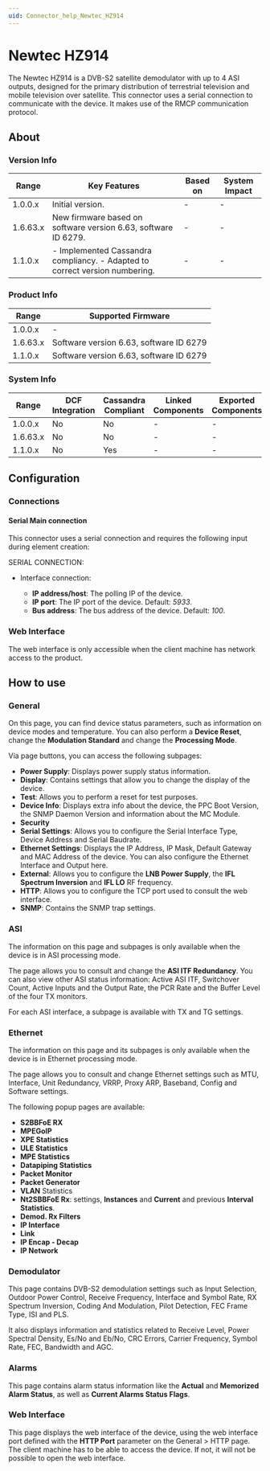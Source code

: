 ```yaml
---
uid: Connector_help_Newtec_HZ914
---
```


# Newtec HZ914

The Newtec HZ914 is a DVB-S2 satellite demodulator with up to 4 ASI outputs, designed for the primary distribution of terrestrial television and mobile television over satellite. This connector uses a serial connection to communicate with the device. It makes use of the RMCP communication protocol.

## About

### Version Info

| **Range** | **Key Features**                                                             | **Based on** | **System Impact** |
|-----------|------------------------------------------------------------------------------|--------------|-------------------|
| 1.0.0.x   | Initial version.                                                             | -            | -                 |
| 1.6.63.x  | New firmware based on software version 6.63, software ID 6279.               | -            | -                 |
| 1.1.0.x   | \- Implemented Cassandra compliancy. - Adapted to correct version numbering. | -            | -                 |

### Product Info

| Range     | Supported Firmware                      |
|-----------|-----------------------------------------|
| 1.0.0.x   | -                                       |
| 1.6.63.x  | Software version 6.63, software ID 6279 |
| 1.1.0.x   | Software version 6.63, software ID 6279 |

### System Info

| Range     | DCF Integration     | Cassandra Compliant     | Linked Components     | Exported Components     |
|-----------|---------------------|-------------------------|-----------------------|-------------------------|
| 1.0.0.x   | No                  | No                      | -                     | -                       |
| 1.6.63.x  | No                  | No                      | -                     | -                       |
| 1.1.0.x   | No                  | Yes                     | -                     | -                       |

## Configuration

### Connections

#### Serial Main connection

This connector uses a serial connection and requires the following input during element creation:

SERIAL CONNECTION:

- Interface connection:

  - **IP address/host**: The polling IP of the device.
  - **IP port**: The IP port of the device. Default: *5933*.
  - **Bus address**: The bus address of the device. Default: *100*.

### Web Interface

The web interface is only accessible when the client machine has network access to the product.

## How to use

### General

On this page, you can find device status parameters, such as information on device modes and temperature. You can also perform a **Device Reset**, change the **Modulation Standard** and change the **Processing Mode**.

Via page buttons, you can access the following subpages:

- **Power Supply**: Displays power supply status information.
- **Display**: Contains settings that allow you to change the display of the device.
- **Test**: Allows you to perform a reset for test purposes.
- **Device Info**: Displays extra info about the device, the PPC Boot Version, the SNMP Daemon Version and information about the MC Module.
- **Security**
- **Serial Settings**: Allows you to configure the Serial Interface Type, Device Address and Serial Baudrate.
- **Ethernet Settings**: Displays the IP Address, IP Mask, Default Gateway and MAC Address of the device. You can also configure the Ethernet Interface and Output here.
- **External**: Allows you to configure the **LNB Power Supply**, the **IFL Spectrum Inversion** and **IFL LO** RF frequency.
- **HTTP**: Allows you to configure the TCP port used to consult the web interface.
- **SNMP**: Contains the SNMP trap settings.

### ASI

The information on this page and subpages is only available when the device is in ASI processing mode.

The page allows you to consult and change the **ASI ITF Redundancy**. You can also view other ASI status information: Active ASI ITF, Switchover Count, Active Inputs and the Output Rate, the PCR Rate and the Buffer Level of the four TX monitors.

For each ASI interface, a subpage is available with TX and TG settings.

### Ethernet

The information on this page and its subpages is only available when the device is in Ethernet processing mode.

The page allows you to consult and change Ethernet settings such as MTU, Interface, Unit Redundancy, VRRP, Proxy ARP, Baseband, Config and Software settings.

The following popup pages are available:

- **S2BBFoE RX**
- **MPEGoIP**
- **XPE Statistics**
- **ULE Statistics**
- **MPE Statistics**
- **Datapiping Statistics**
- **Packet Monitor**
- **Packet Generator**
- **VLAN** Statistics
- **Nt2SBBFoE Rx**: settings, **Instances** and **Current** and previous **Interval Statistics**.
- **Demod. Rx Filters**
- **IP Interface**
- **Link**
- **IP Encap - Decap**
- **IP Network**

### Demodulator

This page contains DVB-S2 demodulation settings such as Input Selection, Outdoor Power Control, Receive Frequency, Interface and Symbol Rate, RX Spectrum Inversion, Coding And Modulation, Pilot Detection, FEC Frame Type, ISI and PLS.

It also displays information and statistics related to Receive Level, Power Spectral Density, Es/No and Eb/No, CRC Errors, Carrier Frequency, Symbol Rate, FEC, Bandwidth and AGC.

### Alarms

This page contains alarm status information like the **Actual** and **Memorized** **Alarm Status**, as well as **Current Alarms Status Flags**.

### Web Interface

This page displays the web interface of the device, using the web interface port defined with the **HTTP Port** parameter on the General \> HTTP page. The client machine has to be able to access the device. If not, it will not be possible to open the web interface.
